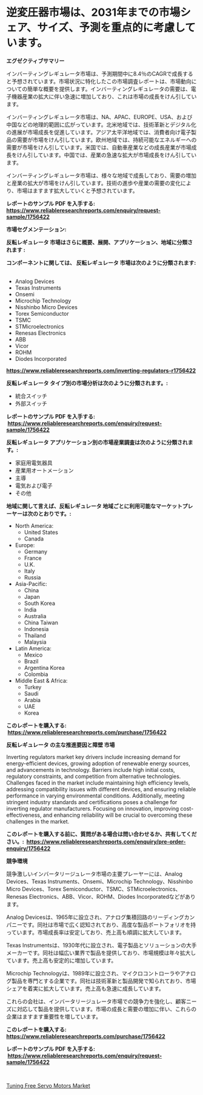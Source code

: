 <p><h1>逆変圧器市場は、2031年までの市場シェア、サイズ、予測を重点的に考慮しています。</h1></p><p><strong>エグゼクティブサマリー</strong></p>
<p><p>インバーティングレギュレータ市場は、予測期間中に8.4％のCAGRで成長すると予想されています。市場状況に特化したこの市場調査レポートは、市場動向についての簡単な概要を提供します。インバーティングレギュレータの需要は、電子機器産業の拡大に伴い急速に増加しており、これは市場の成長をけん引しています。</p><p>インバーティングレギュレータ市場は、NA、APAC、EUROPE、USA、および中国などの地理的範囲に広がっています。北米地域では、技術革新とデジタル化の進展が市場成長を促進しています。アジア太平洋地域では、消費者向け電子製品の需要が市場をけん引しています。欧州地域では、持続可能なエネルギーへの需要が市場をけん引しています。米国では、自動車産業などの成長産業が市場成長をけん引しています。中国では、産業の急速な拡大が市場成長をけん引しています。</p><p>インバーティングレギュレータ市場は、様々な地域で成長しており、需要の増加と産業の拡大が市場をけん引しています。技術の進歩や産業の需要の変化により、市場はますます拡大していくと予想されています。</p></p>
<p><strong>レポートのサンプル PDF を入手する: <a href="https://www.reliableresearchreports.com/enquiry/request-sample/1756422">https://www.reliableresearchreports.com/enquiry/request-sample/1756422</a></strong></p>
<p><strong>市場セグメンテーション:</strong></p>
<p><strong> 反転レギュレータ 市場はさらに概要、展開、アプリケーション、地域に分類されます :</strong></p>
<p><strong>コンポーネントに関しては、 反転レギュレータ 市場は次のように分類されます: &nbsp;</strong></p>
<p><ul><li>Analog Devices</li><li>Texas Instruments</li><li>Onsemi</li><li>Microchip Technology</li><li>Nisshinbo Micro Devices</li><li>Torex Semiconductor</li><li>TSMC</li><li>STMicroelectronics</li><li>Renesas Electronics</li><li>ABB</li><li>Vicor</li><li>ROHM</li><li>Diodes Incorporated</li></ul></p>
<p><strong><a href="https://www.reliableresearchreports.com/inverting-regulators-r1756422">https://www.reliableresearchreports.com/inverting-regulators-r1756422</a></strong></p>
<p><strong> 反転レギュレータ タイプ別の市場分析は次のように分類されます。:</strong></p>
<p><ul><li>統合スイッチ</li><li>外部スイッチ</li></ul></p>
<p><strong>レポートのサンプル PDF を入手する: &nbsp;<a href="https://www.reliableresearchreports.com/enquiry/request-sample/1756422">https://www.reliableresearchreports.com/enquiry/request-sample/1756422</a></strong></p>
<p><strong> 反転レギュレータ アプリケーション別の市場産業調査は次のように分類されます。:</strong></p>
<p><ul><li>家庭用電気器具</li><li>産業用オートメーション</li><li>主導</li><li>電気および電子</li><li>その他</li></ul></p>
<p><strong>地域に関して言えば、反転レギュレータ 地域ごとに利用可能なマーケットプレーヤーは次のとおりです。:</strong></p>
<p><ul>
    <li>
        North America:
        <ul>
            <li>United States</li>
            <li>Canada</li>
        </ul>
    </li>
    <li>
        Europe:
        <ul>
            <li>Germany</li>
            <li>France</li>
            <li>U.K.</li>
            <li>Italy</li>
            <li>Russia</li>
        </ul>
    </li>
    <li>
        Asia-Pacific:
        <ul>
            <li>China</li>
            <li>Japan</li>
            <li>South Korea</li>
            <li>India</li>
            <li>Australia</li>
            <li>China Taiwan</li>
            <li>Indonesia</li>
            <li>Thailand</li>
            <li>Malaysia</li>
        </ul>
    </li>
    <li>
        Latin America:
        <ul>
            <li>Mexico</li>
            <li>Brazil</li>
            <li>Argentina Korea</li>
            <li>Colombia</li>
        </ul>
    </li>
    <li>
        Middle East & Africa:
        <ul>
            <li>Turkey</li>
            <li>Saudi</li>
            <li>Arabia</li>
            <li>UAE</li>
            <li>Korea</li>
        </ul>
    </li>
    </ul></p>
<p><strong>このレポートを購入する: &nbsp;<a href="https://www.reliableresearchreports.com/purchase/1756422">https://www.reliableresearchreports.com/purchase/1756422</a></strong></p>
<p><strong>反転レギュレータ の主な推進要因と障壁 市場</strong></p>
<p><p>Inverting regulators market key drivers include increasing demand for energy-efficient devices, growing adoption of renewable energy sources, and advancements in technology. Barriers include high initial costs, regulatory constraints, and competition from alternative technologies. Challenges faced in the market include maintaining high efficiency levels, addressing compatibility issues with different devices, and ensuring reliable performance in varying environmental conditions. Additionally, meeting stringent industry standards and certifications poses a challenge for inverting regulator manufacturers. Focusing on innovation, improving cost-effectiveness, and enhancing reliability will be crucial to overcoming these challenges in the market.</p></p>
<p><strong>このレポートを購入する前に、質問がある場合は問い合わせるか、共有してください。:&nbsp; <a href="https://www.reliableresearchreports.com/enquiry/pre-order-enquiry/1756422">https://www.reliableresearchreports.com/enquiry/pre-order-enquiry/1756422</a></strong></p>
<p><strong>競争環境</strong></p>
<p><p>競争激しいインバータリージュレータ市場の主要プレーヤーには、Analog Devices、Texas Instruments、Onsemi、Microchip Technology、Nisshinbo Micro Devices、Torex Semiconductor、TSMC、STMicroelectronics、Renesas Electronics、ABB、Vicor、ROHM、Diodes Incorporatedなどがあります。</p><p>Analog Devicesは、1965年に設立され、アナログ集積回路のリーディングカンパニーです。同社は市場で広く認知されており、高度な製品ポートフォリオを持っています。市場成長率は安定しており、売上高も順調に拡大しています。</p><p>Texas Instrumentsは、1930年代に設立され、電子製品とソリューションの大手メーカーです。同社は幅広い業界で製品を提供しており、市場規模は年々拡大しています。売上高も安定的に増加しています。</p><p>Microchip Technologyは、1989年に設立され、マイクロコントローラやアナログ製品を専門とする企業です。同社は技術革新と製品開発で知られており、市場シェアを着実に拡大しています。売上高も急速に成長しています。</p><p>これらの会社は、インバータリージュレータ市場での競争力を強化し、顧客ニーズに対応して製品を提供しています。市場の成長と需要の増加に伴い、これらの企業はますます重要性を増しています。</p></p>
<p><strong>このレポートを購入する: &nbsp; <a href="https://www.reliableresearchreports.com/purchase/1756422">https://www.reliableresearchreports.com/purchase/1756422</a></strong></p>
<p><strong>レポートのサンプル PDF を入手する: &nbsp;<a href="https://www.reliableresearchreports.com/enquiry/request-sample/1756422">https://www.reliableresearchreports.com/enquiry/request-sample/1756422</a></strong><strong></strong></p>
<p>&nbsp;</p>
<p><p><a href="https://automatic-knee-4c7.notion.site/Tuning-Free-Servo-Motors-Market-The-Key-To-Successful-Business-Strategy-Forecast-Till-2031-e10002a3cd8840e1a5ba5180193c59f9">Tuning Free Servo Motors Market</a></p></p>